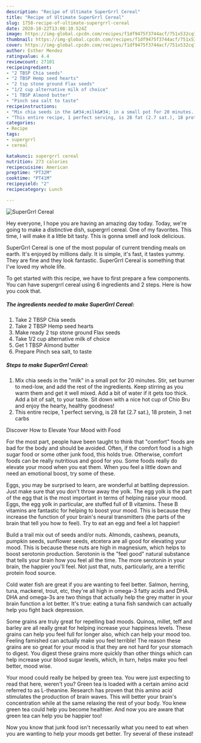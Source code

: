 ```yaml
---
description: "Recipe of Ultimate SuperGrrl Cereal"
title: "Recipe of Ultimate SuperGrrl Cereal"
slug: 1758-recipe-of-ultimate-supergrrl-cereal
date: 2020-10-22T13:08:10.524Z
image: https://img-global.cpcdn.com/recipes/f1df9475f3744acf/751x532cq70/supergrrl-cereal-recipe-main-photo.jpg
thumbnail: https://img-global.cpcdn.com/recipes/f1df9475f3744acf/751x532cq70/supergrrl-cereal-recipe-main-photo.jpg
cover: https://img-global.cpcdn.com/recipes/f1df9475f3744acf/751x532cq70/supergrrl-cereal-recipe-main-photo.jpg
author: Esther Mendez
ratingvalue: 4.4
reviewcount: 27101
recipeingredient:
- "2 TBSP Chia seeds"
- "2 TBSP Hemp seed hearts"
- "2 tsp stone ground Flax seeds"
- "1/2 cup alternative milk of choice"
- "1 TBSP Almond butter"
- "Pinch sea salt to taste"
recipeinstructions:
- "Mix chia seeds in the &#34;milk&#34; in a small pot for 20 minutes. Stir, set burner to med-low, and add the rest of the ingredients. Keep stirring as you warm them and get it well mixed. Add a bit of water if it gets too thick. Add a bit of salt, to your taste. Sit down with a nice hot cup of Chio Bru and enjoy the hearty, healthy goodness!"
- "This entire recipe, 1 perfect serving, is 28 fat (2.7 sat.), 18 protein, 3 net carbs"
categories:
- Recipe
tags:
- supergrrl
- cereal

katakunci: supergrrl cereal 
nutrition: 273 calories
recipecuisine: American
preptime: "PT32M"
cooktime: "PT41M"
recipeyield: "2"
recipecategory: Lunch

---
```



![SuperGrrl Cereal](https://img-global.cpcdn.com/recipes/f1df9475f3744acf/751x532cq70/supergrrl-cereal-recipe-main-photo.jpg)

Hey everyone, I hope you are having an amazing day today. Today, we're going to make a distinctive dish, supergrrl cereal. One of my favorites. This time, I will make it a little bit tasty. This is gonna smell and look delicious.



SuperGrrl Cereal is one of the most popular of current trending meals on earth. It's enjoyed by millions daily. It is simple, it's fast, it tastes yummy. They are fine and they look fantastic. SuperGrrl Cereal is something that I've loved my whole life.


To get started with this recipe, we have to first prepare a few components. You can have supergrrl cereal using 6 ingredients and 2 steps. Here is how you cook that.

<!--inarticleads1-->

##### The ingredients needed to make SuperGrrl Cereal:

1. Take 2 TBSP Chia seeds
1. Take 2 TBSP Hemp seed hearts
1. Make ready 2 tsp stone ground Flax seeds
1. Take 1/2 cup alternative milk of choice
1. Get 1 TBSP Almond butter
1. Prepare Pinch sea salt, to taste




<!--inarticleads2-->

##### Steps to make SuperGrrl Cereal:

1. Mix chia seeds in the &#34;milk&#34; in a small pot for 20 minutes. Stir, set burner to med-low, and add the rest of the ingredients. Keep stirring as you warm them and get it well mixed. Add a bit of water if it gets too thick. Add a bit of salt, to your taste. Sit down with a nice hot cup of Chio Bru and enjoy the hearty, healthy goodness!
1. This entire recipe, 1 perfect serving, is 28 fat (2.7 sat.), 18 protein, 3 net carbs




Discover How to Elevate Your Mood with Food


For the most part, people have been taught to think that "comfort" foods are bad for the body and should be avoided. Often, if the comfort food is a high sugar food or some other junk food, this holds true. Otherwise, comfort foods can be really nutritious and good for you. Some foods really do elevate your mood when you eat them. When you feel a little down and need an emotional boost, try some of these.

Eggs, you may be surprised to learn, are wonderful at battling depression. Just make sure that you don't throw away the yolk. The egg yolk is the part of the egg that is the most important in terms of helping raise your mood. Eggs, the egg yolk in particular, are stuffed full of B vitamins. These B vitamins are fantastic for helping to boost your mood. This is because they increase the function of your brain's neural transmitters (the parts of the brain that tell you how to feel). Try to eat an egg and feel a lot happier!

Build a trail mix out of seeds and/or nuts. Almonds, cashews, peanuts, pumpkin seeds, sunflower seeds, etcetera are all good for elevating your mood. This is because these nuts are high in magnesium, which helps to boost serotonin production. Serotonin is the "feel good" natural substance that tells your brain how you feel all the time. The more serotonin in your brain, the happier you'll feel. Not just that, nuts, particularly, are a terrific protein food source.

Cold water fish are great if you are wanting to feel better. Salmon, herring, tuna, mackerel, trout, etc, they're all high in omega-3 fatty acids and DHA. DHA and omega-3s are two things that actually help the grey matter in your brain function a lot better. It's true: eating a tuna fish sandwich can actually help you fight back depression. 

Some grains are truly great for repelling bad moods. Quinoa, millet, teff and barley are all really great for helping increase your happiness levels. These grains can help you feel full for longer also, which can help your mood too. Feeling famished can actually make you feel terrible! The reason these grains are so great for your mood is that they are not hard for your stomach to digest. You digest these grains more quickly than other things which can help increase your blood sugar levels, which, in turn, helps make you feel better, mood wise.

Your mood could really be helped by green tea. You were just expecting to read that here, weren't you? Green tea is loaded with a certain amino acid referred to as L-theanine. Research has proven that this amino acid stimulates the production of brain waves. This will better your brain's concentration while at the same relaxing the rest of your body. You knew green tea could help you become healthier. And now you are aware that green tea can help you be happier too!

Now you know that junk food isn't necessarily what you need to eat when you are wanting to help your moods get better. Try several of these instead!

